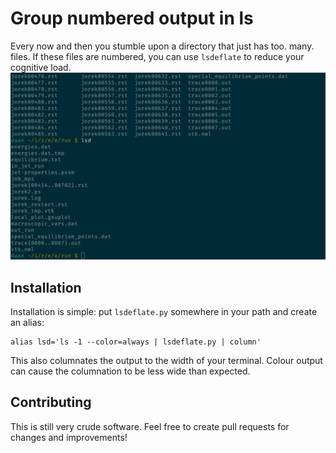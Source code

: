 # Group numbered output in ls
Every now and then you stumble upon a directory that just has too. many. files.
If these files are numbered, you can use `lsdeflate` to reduce your cognitive load.
![Demo](demo.png?raw=true)

## Installation
Installation is simple: put `lsdeflate.py` somewhere in your path and create an alias:

    alias lsd='ls -1 --color=always | lsdeflate.py | column'

This also columnates the output to the width of your terminal.
Colour output can cause the columnation to be less wide than expected.

## Contributing
This is still very crude software. Feel free to create pull requests for changes and improvements!
